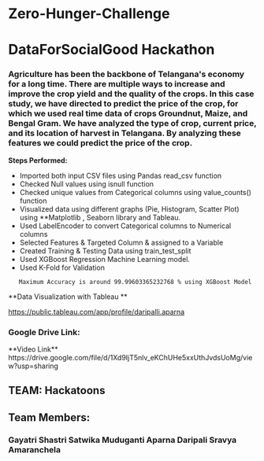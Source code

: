 # Zero-Hunger-Challenge
# DataForSocialGood Hackathon

<h3>Agriculture has been the backbone of Telangana's economy for a long time. There are multiple ways to increase and improve the crop yield and the quality of the crops. In this case study, we have directed to predict the price of the crop, for which we used real time data of crops Groundnut, Maize, and Bengal Gram. We have analyzed the type of crop, current price, and its location of harvest in Telangana. By analyzing these features we could predict the price of the crop.</h3>

**Steps Performed:**

- Imported both input CSV files using Pandas read_csv function
- Checked Null values using isnull function
- Checked unique values from Categorical columns using value_counts() function
- Visualized data using different graphs (Pie, Histogram, Scatter Plot) using **Matplotlib , Seaborn library and Tableau.
- Used LabelEncoder to convert Categorical columns to Numerical columns
- Selected Features & Targeted Column & assigned to a Variable
- Created Training & Testing Data using train_test_split
- Used XGBoost Regression Machine Learning model. 
- Used K-Fold for Validation
```
   Maximum Accuracy is around 99.99603365232768 % using XGBoost Model
```
**Data Visualization with Tableau **

https://public.tableau.com/app/profile/daripalli.aparna


<h3>Google Drive Link:</h3>
**Video Link**
https://drive.google.com/file/d/1Xd9IjT5nlv_eKChUHe5xxUthJvdsUoMg/view?usp=sharing

<h2>TEAM: Hackatoons</h2>
<h2>Team Members:</h2>
<h3>Gayatri Shastri
    Satwika Muduganti
    Aparna Daripali
    Sravya Amaranchela</h3>
